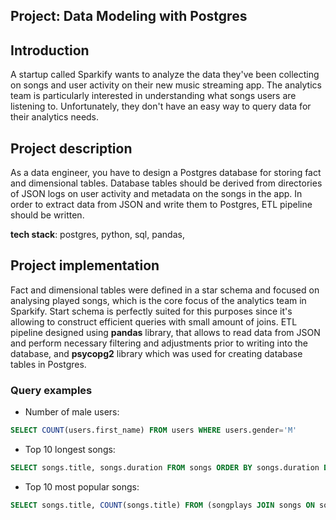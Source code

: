## Project: Data Modeling with Postgres

## Introduction
A startup called Sparkify wants to analyze the data they've been collecting on songs and user activity on their new music streaming app. The analytics team is particularly interested in understanding what songs users are listening to. Unfortunately, they don't have an easy way to query data for their analytics needs. 

## Project description 
As a data engineer, you have to design a Postgres database for storing fact and dimensional tables. Database tables should be derived from directories of JSON logs on user activity and metadata on the songs in the app. In order to extract data from JSON and write them to Postgres, ETL pipeline should be written.

**tech stack**: postgres, python, sql, pandas, 

## Project implementation
Fact and dimensional tables were defined in a star schema and focused on analysing played songs, which is the core focus of the analytics team in Sparkify. Start schema is perfectly suited for this purposes since it's allowing to construct efficient queries with small amount of joins. ETL pipeline designed using **pandas** library, that allows to read data from JSON and perform necessary filtering and adjustments prior to writing into the database, and **psycopg2** library which was used for creating database tables in Postgres.   

### Query examples

- Number of male users: 
```sql
SELECT COUNT(users.first_name) FROM users WHERE users.gender='M' 
```

- Top 10 longest songs: 
```sql
SELECT songs.title, songs.duration FROM songs ORDER BY songs.duration DESC LIMIT 10 
```

- Top 10 most popular songs: 
```sql
SELECT songs.title, COUNT(songs.title) FROM (songplays JOIN songs ON songplays.song_id=songs.song_id) GROUP BY songs.title
```